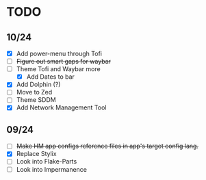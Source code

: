 # TODO

## 10/24

- [x] Add power-menu through Tofi
- [ ] ~~Figure out smart gaps for waybar~~
- [ ] Theme Tofi and Waybar more
  - [x] Add Dates to bar
- [x] Add Dolphin (?)
- [ ] Move to Zed
- [ ] Theme SDDM
- [x] Add Network Management Tool

## 09/24

- [ ] ~~Make HM app configs reference files in app's target config lang.~~
- [x] Replace Stylix
- [ ] Look into Flake-Parts
- [ ] Look into Impermanence
